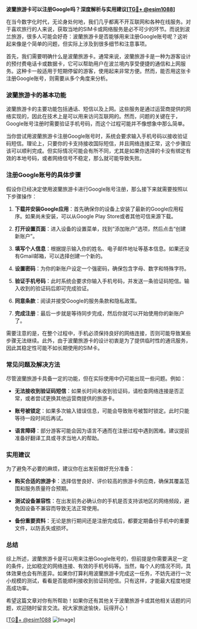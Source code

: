 **波蘭旅游卡可以注册Google吗？深度解析与实用建议[[TG💪+ @esim1088](https://t.me/s/esim1088)]**

在当今数字化时代，无论身处何地，我们几乎都离不开互联网和各种在线服务。对于喜欢旅行的人来说，获取当地的SIM卡或网络服务是必不可少的环节。而说到波兰旅游，很多人可能会好奇：波蘭旅游卡是否能够用来注册Google账号呢？这听起来像是个简单的问题，但实际上涉及到很多细节和注意事项。

首先，我们需要明确什么是波蘭旅游卡。通常来说，波蘭旅游卡是一种为游客设计的预付费电话卡或数据卡，它可以帮助用户在波兰境内享受便捷的通信和上网服务。这种卡一般适用于短期停留的游客，使用起来非常方便。然而，能否用这张卡注册Google账号，则需要从多个角度来分析。

### 波蘭旅游卡的基本功能

波蘭旅游卡的主要功能包括通话、短信以及上网。这些服务是通过运营商提供的网络实现的，因此在技术上是可以用来访问互联网的。然而，问题的关键在于，Google账号注册时需要验证手机号码，而这个过程可能并不像想象中那么简单。

当你尝试用波蘭旅游卡注册Google账号时，系统会要求输入手机号码以接收验证码短信。理论上，只要你的卡支持接收国际短信，并且网络连接正常，这个步骤应该可以顺利完成。但实际情况可能会有所不同，尤其是如果你选择的卡没有绑定有效的本地号码，或者网络信号不稳定，那么就可能导致失败。

### 注册Google账号的具体步骤

假设你已经决定使用波蘭旅游卡进行Google账号注册，那么接下来就需要按照以下步骤操作：

1. **下载并安装Google应用**：首先确保你的设备上安装了最新的Google应用程序。如果尚未安装，可以从Google Play Store或者其他可信来源下载。

2. **打开设置页面**：进入设备的设置菜单，找到“添加账户”选项，然后点击“创建新账户”。

3. **填写个人信息**：根据提示输入你的姓名、电子邮件地址等基本信息。如果还没有Gmail邮箱，可以选择创建一个新的。

4. **设置密码**：为你的新账户设定一个强密码，确保包含字母、数字和特殊字符。

5. **验证手机号码**：此时系统会要求你输入手机号码，并发送一条验证码短信。输入收到的验证码后即可完成验证。

6. **同意条款**：阅读并接受Google的服务条款和隐私政策。

7. **完成注册**：最后一步就是等待同步完成，然后你就可以开始使用你的新账户了。

需要注意的是，在整个过程中，手机必须保持良好的网络连接，否则可能导致某些步骤无法继续。此外，由于波蘭旅游卡的设计初衷是为了提供临时性的通讯服务，因此其稳定性可能不如长期使用的SIM卡。

### 常见问题及解决方法

尽管波蘭旅游卡具备一定的功能，但在实际使用中仍可能出现一些问题。例如：

- **无法接收到验证码短信**：如果长时间未收到验证码，请检查网络连接是否正常，或者尝试更换其他运营商提供的旅游卡。
  
- **账号被锁定**：如果多次输入错误信息，可能会导致账号被暂时锁定。此时只能等待一段时间后再试。

- **语言障碍**：部分游客可能会因为语言不通而在注册过程中遇到困难。建议提前准备好翻译工具或寻求当地人的帮助。

### 实用建议

为了避免不必要的麻烦，建议你在出发前做好充分准备：

- **购买合适的旅游卡**：选择信誉良好、评价较高的旅游卡供应商，确保其覆盖范围和服务质量符合预期。
  
- **测试设备兼容性**：在出发前务必确认你的手机是否支持该地区的网络频段，避免因设备不兼容而导致无法正常使用。

- **备份重要资料**：无论是旅行期间还是注册完成后，都要定期备份手机中的重要文件，以防丢失或损坏。

### 总结

综上所述，波蘭旅游卡是可以用来注册Google账号的，但前提是你需要满足一定的条件，比如稳定的网络连接、有效的手机号码等。当然，每个人的情况不同，具体效果也会有所差异。如果你打算利用波蘭旅游卡完成这一任务，不妨先进行一次小规模的测试，看看是否能顺利接收到验证码短信。只有这样，才能最大程度地提高成功率。

希望这篇文章对你有所帮助！如果你还有其他关于波蘭旅游卡或其他相关话题的问题，欢迎随时留言交流。祝大家旅途愉快，玩得开心！

[[TG💪+ @esim1088](https://t.me/s/esim1088) ![Image](https://i.postimg.cc/4NQfJmqS/Snipaste-2025-05-13-00-14-12.png)]